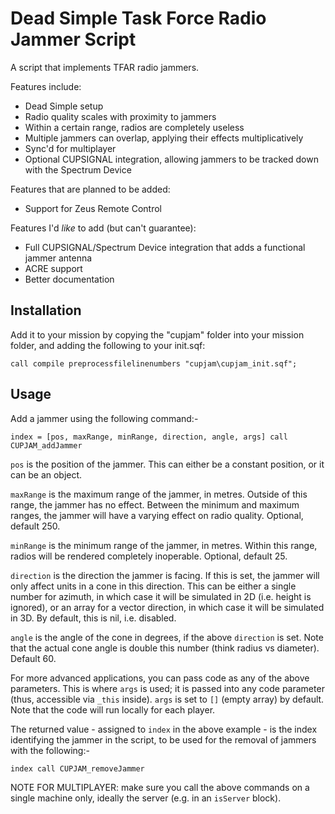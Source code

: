 # Dead Simple Task Force Radio Jammer Script

A script that implements TFAR radio jammers. 

Features include:
- Dead Simple setup
- Radio quality scales with proximity to jammers
- Within a certain range, radios are completely useless
- Multiple jammers can overlap, applying their effects multiplicatively
- Sync'd for multiplayer
- Optional CUPSIGNAL integration, allowing jammers to be tracked down with the Spectrum Device

Features that are planned to be added:
- Support for Zeus Remote Control

Features I'd *like* to add (but can't guarantee):
- Full CUPSIGNAL/Spectrum Device integration that adds a functional jammer antenna
- ACRE support
- Better documentation

## Installation

Add it to your mission by copying the "cupjam" folder into your mission folder, and adding the following to your init.sqf:

`call compile preprocessfilelinenumbers "cupjam\cupjam_init.sqf";`

## Usage

Add a jammer using the following command:- 

`index = [pos, maxRange, minRange, direction, angle, args] call CUPJAM_addJammer`

`pos` is the position of the jammer. This can either be a constant position, or it can be an object. 

`maxRange` is the maximum range of the jammer, in metres. Outside of this range, the jammer has no effect. Between the minimum and maximum ranges, the jammer will have a varying effect on radio quality. Optional, default 250. 

`minRange` is the minimum range of the jammer, in metres. Within this range, radios will be rendered completely inoperable. Optional, default 25.

`direction` is the direction the jammer is facing. If this is set, the jammer will only affect units in a cone in this direction. This can be either a single number for azimuth, in which case it will be simulated in 2D (i.e. height is ignored), or an array for a vector direction, in which case it will be simulated in 3D. By default, this is nil, i.e. disabled. 

`angle` is the angle of the cone in degrees, if the above `direction` is set. Note that the actual cone angle is double this number (think radius vs diameter). Default 60.

For more advanced applications, you can pass code as any of the above parameters. This is where `args` is used; it is passed into any code parameter (thus, accessible via `_this` inside). `args` is set to `[]` (empty array) by default. Note that the code will run locally for each player. 

The returned value - assigned to `index` in the above example - is the index identifying the jammer in the script, to be used for the removal of jammers with the following:-

`index call CUPJAM_removeJammer`

NOTE FOR MULTIPLAYER: make sure you call the above commands on a single machine only, ideally the server (e.g. in an `isServer` block). 
